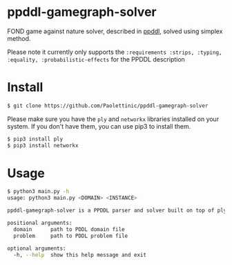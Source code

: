# ppddl-gamegraph-solver

FOND game against nature solver, described in [ppddl](http://reports-archive.adm.cs.cmu.edu/anon/2004/CMU-CS-04-167.pdf), solved using simplex method.

Please note it currently only supports the ```:requirements :strips, :typing, :equality, :probabilistic-effects``` for the PPDDL description


# Install


```bash
$ git clone https://github.com/Paolettinic/ppddl-gamegraph-solver
```

Please make sure you have the ```ply``` and ```networkx``` libraries installed on your system. If you don't have them, you can use pip3 to install them.

```bash 
$ pip3 install ply
$ pip3 install networkx
```


# Usage

```bash
$ python3 main.py -h
usage: python3 main.py <DOMAIN> <INSTANCE>

ppddl-gamegraph-solver is a PPDDL parser and solver built on top of ply, that uses simplex method.

positional arguments:
  domain      path to PDDL domain file
  problem     path to PDDL problem file

optional arguments:
  -h, --help  show this help message and exit
```

